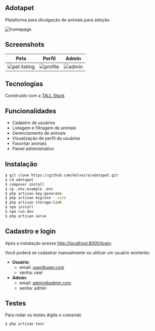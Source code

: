 ## Adotapet

Plataforma para divulgação de animais para adoção.

![homepage](https://github.com/Golveira/adotapet/assets/30783517/796741d6-4758-4180-b221-0a4e8fc684fd)

## Screenshots

| Pets                              | Perfil                         | Admin                         |
|-------------------------------------|-------------------------------------|---------------------------------------|
|![pet listing](https://github.com/Golveira/adotapet/assets/30783517/412073db-30ad-4334-ad00-6a028cf3b8dd)|![profile](https://github.com/Golveira/adotapet/assets/30783517/3eb38877-a590-4e9b-a8a3-0f95a0ada923)|![admin](https://github.com/Golveira/adotapet/assets/30783517/9d16d9c3-8cb1-4745-a6fc-bc76975a39ac)|

## Tecnologias

Construído com a [TALL Stack](https://tallstack.dev/)

## Funcionalidades

-   Cadastro de usuários
-   Listagem e filtragem de animais
-   Gerenciamento de animais
-   Visualização de perfil de usuários
-   Favoritar animais
-   Painel administrativo

## Instalação

```bash
$ git clone https://github.com/Golveira/adotapet.git
$ cd adotapet
$ composer install
$ cp .env.example .env
$ php artisan key:generate
$ php artisan migrate --seed
$ php artisan storage:link
$ npm install
$ npm run dev
$ php artisan serve
```

## Cadastro e login

Após a instalação acesse [http://localhost:8000/login](http://localhost:8000/login).

Você poderá se cadastrar manualmente ou utilizar um usuário existente:

-   **Usuário:**
    -   email: user@user.com
    -   senha: user
-   **Admin:**
    -   email: admin@admin.com
    -   senha: admin

## Testes

Para rodar os testes digite o comando

```bash
$ php artisan test
```
